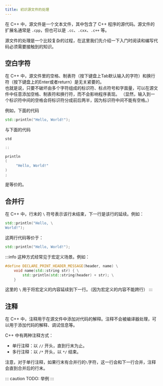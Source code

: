 ```yaml
---
title: 初识源文件的处理
---
```


在 C++ 中，源文件是一个文本文件，其中包含了 C++ 程序的源代码。源文件的扩展名通常是 `.cpp`，但也可以是 `.cc`、`.cxx`、`.c++` 等。

源文件的处理是一个比较复杂的过程，在这里我们先介绍一下入门时阅读和编写代码必须需要接触到的知识。

## 空白字符

在 C++ 中，源文件里的空格、制表符（按下键盘上Tab默认输入的字符）和换行符（按下键盘上的Enter或者return）是无关紧要的。  
也就是说，只要不破坏由多个字符组成的标识符、标点符号和字面量，可以在源文件中任意添加空格、制表符和换行符，而不会影响程序表现。
（显然，输入到一个标识符中间的空格会将标识符分成前后两半，因为标识符中间不能有空格。）

例如，下面的代码
```cpp
std::println("Hello, World!");
```
与下面的代码
```cpp
std

::

println
(
     "Hello, World!" 
)
;
```
是等价的。

## 合并行

在 C++ 中，行末的 `\` 符号表示该行未结束，下一行是该行的延续。例如：

```cpp
std::println("Hello, \
World!");
```

这两行代码等价于：

```cpp
std::println("Hello, World!");
```

:::info
这种方式经常见于宏定义场景。例如：

```cpp
#define DECLARE_PRINT_HEADER_MESSAGE(header, name) \
    void name(std::string str) { \
        std::println(std::string(header) + str); \
    }
```

这里的 `\` 用于将宏定义的内容延续到下一行。（因为宏定义的内容不能跨行）
:::

## 注释

在 C++ 中，注释用于在源文件中添加对代码的解释。注释不会被编译器处理，可以用于添加代码的解释、调试信息等。

C++ 中有两种注释方式：

- 单行注释：以 `//` 开头，直到行末为止。
- 多行注释：以 `/*` 开头，以 `*/` 结束。

注意，对于单行注释，如果行末有合并行的`\`字符，这一行会和下一行合并，注释会直到合并后的行末。

::: caution TODO: 举例
:::